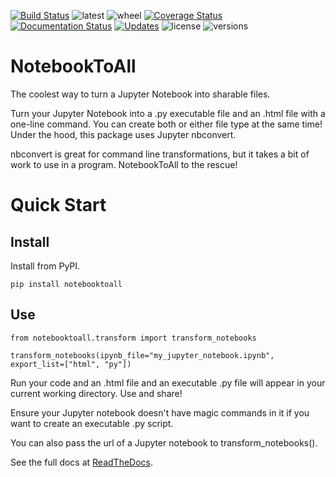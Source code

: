 [![Build Status](https://travis-ci.org/notebooktoall/notebooktoall.svg?branch=master)](https://travis-ci.org/notebooktoall/notebooktoall)
![latest](https://img.shields.io/pypi/v/notebooktoall.svg?style=flat) ![wheel](https://img.shields.io/pypi/wheel/notebooktoall.svg?style=flat) [![Coverage Status](https://coveralls.io/repos/github/notebooktoall/notebooktoall/badge.svg?branch=master)](https://coveralls.io/github/notebooktoall/notebooktoall?branch=master) [![Documentation Status](https://readthedocs.org/projects/pyup/badge/?version=latest)](https://pyup.readthedocs.io/en/latest/?badge=latest)
[![Updates](https://pyup.io/repos/github/notebooktoall/notebooktoall/shield.svg)](https://pyup.io/repos/github/notebooktoall/notebooktoall/)
![license](https://img.shields.io/pypi/l/notebooktoall.svg?style=flat)
![versions](https://img.shields.io/pypi/pyversions/notebooktoall.svg?style=flat)


# NotebookToAll
The coolest way to turn a Jupyter Notebook into sharable files.

Turn your Jupyter Notebook into a .py executable file and an .html file with a one-line command. You can create both or either file type at the same time! Under the hood, this package uses Jupyter nbconvert.

nbconvert is great for command line transformations, but it takes a bit of work to use in a program. NotebookToAll to the rescue!

# Quick Start

## Install
Install from PyPI.

`pip install notebooktoall`

## Use

```
from notebooktoall.transform import transform_notebooks

transform_notebooks(ipynb_file="my_jupyter_notebook.ipynb", export_list=["html", "py"])
```

Run your code and an .html file and an executable .py file will appear in your current working directory. Use and share!

Ensure your Jupyter notebook doesn't have magic commands in it if you want to create an executable .py script.

You can also pass the url of a Jupyter notebook to transform_notebooks().

See the full docs at [ReadTheDocs](https://notebooktoall.readthedocs.io/en/latest/index.html).
